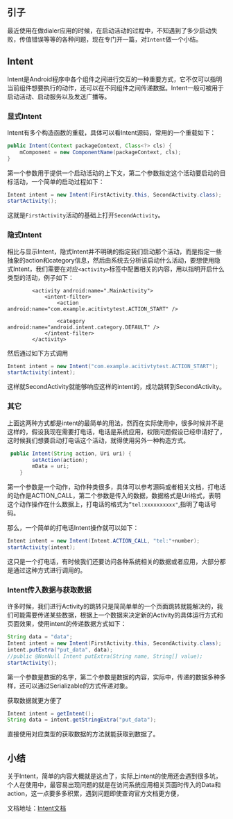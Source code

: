 ## 引子

最近使用在做dialer应用的时候，在启动活动的过程中，不知遇到了多少启动失败，传值错误等等的各种问题，现在专门开一篇，对`Intent`做一个小结。

## Intent
Intent是Android程序中各个组件之间进行交互的一种重要方式，它不仅可以指明当前组件想要执行的动作，还可以在不同组件之间传递数据。Intent一般可被用于启动活动、启动服务以及发送广播等。

### 显式Intent

Intent有多个构造函数的重载，具体可以看Intent源码，常用的一个重载如下：
```Java
public Intent(Context packageContext, Class<?> cls) {
    mComponent = new ComponentName(packageContext, cls);
}
```
第一个参数用于提供一个启动活动的上下文，第二个参数指定这个活动要启动的目标活动，一个简单的启动过程如下：
```Java
Intent intent = new Intent(FirstActivity.this, SecondActivity.class);
startActivity();
```
这就是`FirstActivity`活动的基础上打开`SecondActivity`。

### 隐式Intent
相比与显示Intent，隐式Intent并不明确的指定我们启动那个活动，而是指定一些抽象的action和category信息，然后由系统去分析该启动什么活动，要想使用隐式Intent，我们需要在对应`<activity>`标签中配置相关的<intent-filter>内容，用以指明开启什么类型的活动，例子如下：
```
        <activity android:name=".MainActivity">
            <intent-filter>
                <action android:name="com.example.acitivtytest.ACTION_START" />

                <category android:name="android.intent.category.DEFAULT" />
            </intent-filter>
        </activity>
```

然后通过如下方式调用
```Java
Intent intent = new Intent("com.example.acitivtytest.ACTION_START");
startActivity(intent);
```
这样就SecondActivity就能够响应这样的intent的，成功跳转到SecondActivity。

### 其它
上面这两种方式都是intent的最简单的用法，然而在实际使用中，很多时候并不是这样的，假设我现在需要打电话，电话是系统应用，权限问题假设已经申请好了，这时候我们想要启动打电话这个活动，就得使用另外一种构造方式。
```Java
 public Intent(String action, Uri uri) {
        setAction(action);
        mData = uri;
    }
```
第一个参数是一个动作，动作种类很多，具体可以参考源码或者相关文档，打电话的动作是ACTION_CALL，第二个参数是传入的数据，数据格式是Uri格式，表明这个动作操作在什么数据上，打电话的格式为`”tel:xxxxxxxxxx"`,指明了电话号码。

那么，一个简单的打电话Intent操作就可以如下：

```Java
Intent intent = new Intent(Intent.ACTION_CALL, "tel:"+number);
startActivity(intent);
```

这只是一个打电话，有时候我们还要访问各种系统相关的数据或者应用，大部分都是通过这种方式进行调用的。

### Intent传入数据与获取数据

许多时候，我们进行Activity的跳转只是简简单单的一个页面跳转就能解决的，我们可能需要传递某些数据，根据上一个数据来决定新的Activity的具体运行方式和页面效果，使用intent的传递数据方式如下：

```Java
String data = "data";
Intent intent = new Intent(FirstActivity.this, SecondActivity.class);
intent.putExtra("put_data", data);
//public @NonNull Intent putExtra(String name, String[] value);
startActivity();
```
第一个参数是数据的名字，第二个参数是数据的内容，实际中，传递的数据多种多样，还可以通过Serializable的方式传递对象。

获取数据就更方便了
```Java
Intent intent = getIntent();
String data = intent.getStringExtra("put_data");
```
直接使用对应类型的获取数据的方法就能获取到数据了。

## 小结
关于Intent，简单的内容大概就是这点了，实际上intent的使用还会遇到很多坑，个人在使用中，最容易出现问题的就是在访问系统应用相关页面时传入的Data和action，这一点要多多积累，遇到问题即使查询官方文档更方便，

文档地址：[Intent文档](https://developer.android.com/reference/android/content/Intent.html)
